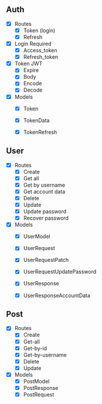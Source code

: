 ## Auth
- [x] Routes
  - [x] Token (login)
  - [x] Refresh
- [x] Login Required
  - [x] Access_token
  - [x] Refresh_token
- [x] Token JWT
  - [x] Expire
  - [x] Body
  - [x] Encode
  - [x] Decode
- [x] Models
  - [x] Token
  - [x] TokenData
  - [x] TokenRefresh


## User
- [x] Routes 
  - [x] Create
  - [x] Get all
  - [x] Get by username
  - [x] Get account data
  - [x] Delete
  - [x] Update
  - [x] Update password
  - [x] Recover password
- [x] Models
  - [x] UserModel
  - [x] UserRequest
  - [x] UserRequestPatch
  - [x] UserRequestUpdatePassword
  - [x] UserResponse
  - [x] UserResponseAccountData
  

## Post
- [x] Routes
  - [x] Create
  - [x] Get-all
  - [x] Get-by-id
  - [x] Get-by-username
  - [x] Delete
  - [x] Update
- [x] Models
  - [x] PostModel
  - [x] PostResponse
  - [x] PostRequest